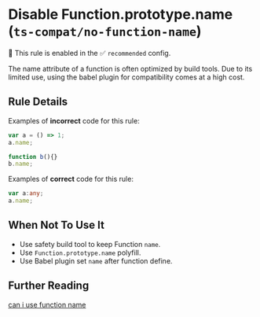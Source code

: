 # Disable Function.prototype.name (`ts-compat/no-function-name`)

💼 This rule is enabled in the ✅ `recommended` config.

<!-- end auto-generated rule header -->

The name attribute of a function is often optimized by build tools. Due to its limited use, using the babel plugin for compatibility comes at a high cost.

## Rule Details

Examples of **incorrect** code for this rule:

```ts
var a = () => 1;
a.name;

function b(){}
b.name;
```

Examples of **correct** code for this rule:

```ts
var a:any;
a.name;
```

## When Not To Use It

* Use safety build tool to keep Function `name`.
* Use `Function.prototype.name` polyfill.
* Use Babel plugin set `name` after function define.

## Further Reading

[can i use function name](https://caniuse.com/mdn-javascript_builtins_function_name)
